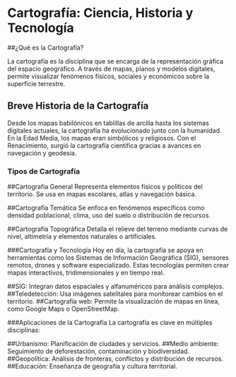 # Cartografía: Ciencia, Historia y Tecnología

##¿Qué es la Cartografía?

La cartografía es la disciplina que se encarga de la representación gráfica del espacio geográfico. A través de mapas, planos y modelos digitales, permite visualizar fenómenos físicos, sociales y económicos sobre la superficie terrestre.

## Breve Historia de la Cartografía

Desde los mapas babilónicos en tablillas de arcilla hasta los sistemas digitales actuales, la cartografía ha evolucionado junto con la humanidad. En la Edad Media, los mapas eran simbólicos y religiosos. Con el Renacimiento, surgió la cartografía científica gracias a avances en navegación y geodesia.

### Tipos de Cartografía

##Cartografía General
Representa elementos físicos y políticos del territorio. Se usa en mapas escolares, atlas y navegación básica.

##Cartografía Temática
Se enfoca en fenómenos específicos como densidad poblacional, clima, uso del suelo o distribución de recursos.

##Cartografía Topográfica
Detalla el relieve del terreno mediante curvas de nivel, altimetría y elementos naturales o artificiales.

###Cartografía y Tecnología
Hoy en día, la cartografía se apoya en herramientas como los Sistemas de Información Geográfica (SIG), sensores remotos, drones y software especializado. Estas tecnologías permiten crear mapas interactivos, tridimensionales y en tiempo real.

##SIG:
Integran datos espaciales y alfanuméricos para análisis complejos.
##Teledetección:
Usa imágenes satelitales para monitorear cambios en el territorio.
##Cartografía web:
Permite la visualización de mapas en línea, como Google Maps o OpenStreetMap.

###Aplicaciones de la Cartografía
La cartografía es clave en múltiples disciplinas:

##Urbanismo:
Planificación de ciudades y servicios.
##Medio ambiente:
Seguimiento de deforestación, contaminación y biodiversidad.
##Geopolítica:
Análisis de fronteras, conflictos y distribución de recursos.
##Educación:
Enseñanza de geografía y cultura territorial.
